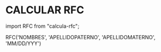 # CALCULAR RFC
import RFC from "calcula-rfc";

RFC('NOMBRES', 'APELLIDOPATERNO', 'APELLIDOMATERNO', 'MM/DD/YYY')
